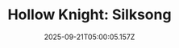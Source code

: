 ---
title: "Hollow Knight: Silksong"
id: 1030300
date: 2025-09-21T05:00:05.157Z
link: games/steam/recent/hollow-knight-silksong
image: http://media.steampowered.com/steamcommunity/public/images/apps/1030300/b4a999c1302e3ac123c041fd41bb8a34528c6ab5.jpg
playtime_2weeks: 1393
playtime_forever: 2025
playtime_windows_forever: 0
playtime_mac_forever: 0
playtime_linux_forever: 2025
playtime_deck_forever: 2025
---